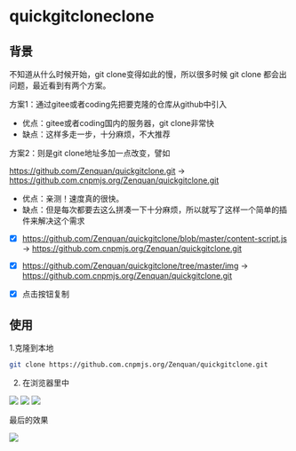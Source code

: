 # quickgitcloneclone

## 背景

不知道从什么时候开始，git clone变得如此的慢，所以很多时候 git clone 都会出问题，最近看到有两个方案。

方案1：通过gitee或者coding先把要克隆的仓库从github中引入

- 优点：gitee或者coding国内的服务器，git clone非常快
- 缺点：这样多走一步，十分麻烦，不大推荐

方案2：则是git clone地址多加一点改变，譬如

https://github.com/Zenquan/quickgitclone.git -> https://github.com.cnpmjs.org/Zenquan/quickgitclone.git

- 优点：亲测！速度真的很快。
- 缺点：但是每次都要去这么拼凑一下十分麻烦，所以就写了这样一个简单的插件来解决这个需求

- [x] https://github.com/Zenquan/quickgitclone/blob/master/content-script.js ->  https://github.com.cnpmjs.org/Zenquan/quickgitclone.git

- [x] https://github.com/Zenquan/quickgitclone/tree/master/img ->  https://github.com.cnpmjs.org/Zenquan/quickgitclone.git

- [x] 点击按钮复制

## 使用

1.克隆到本地

```bash
git clone https://github.com.cnpmjs.org/Zenquan/quickgitclone.git
```

2. 在浏览器里中

![](https://user-gold-cdn.xitu.io/2020/4/2/171368926f5ec874?w=711&h=350&f=png&s=19088)
![](https://user-gold-cdn.xitu.io/2020/4/2/17136886106ef35d?w=1918&h=202&f=png&s=15283)
![](https://user-gold-cdn.xitu.io/2020/4/2/171368d61eb89488?w=946&h=400&f=png&s=18764)

最后的效果

![](https://user-gold-cdn.xitu.io/2020/4/2/171368a4e1f11db3?w=1650&h=649&f=png&s=25844)

